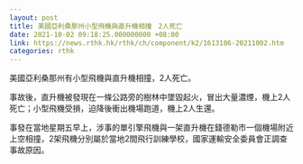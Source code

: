 ```yaml
---
layout: post
title: 美國亞利桑那州小型飛機與直升機相撞　2人死亡
date: 2021-10-02 09:18:25.000000000 +08:00
link: https://news.rthk.hk/rthk/ch/component/k2/1613186-20211002.htm
categories: rthk
---
```


美國亞利桑那州有小型飛機與直升機相撞，2人死亡。

事故後，直升機被發現在一條公路旁的樹林中墜毀起火，冒出大量濃煙，機上2人死亡；小型飛機受損，迫降後衝出機場跑道，機上2人生還。

事發在當地星期五早上，涉事的單引擎飛機與一架直升機在錢德勒市一個機場附近上空相撞，2架飛機分別屬於當地2間飛行訓練學校，國家運輸安全委員會正調查事故原因。
